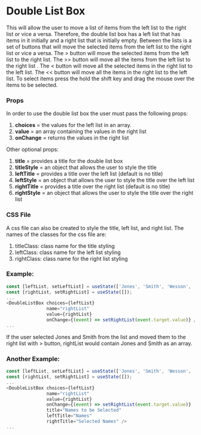 # **Double List Box**

This will allow the user to move a list of items from the left list to the right list or vice a versa.  Therefore, the double list box has a left list that has items in it initially and a right list that is initially empty.  Between the lists is a set of buttons that will move the selected items from the left list to the right list or vice a versa.  The > button will move the selected items from the left list to the right list.  The >> button will move all the items from the left list to the right list .  The < button will move all the selected items in the right list to the left list.  The << button will move all the items in the right list to the left list.  To select items press the hold the shift key and drag the mouse over the items to be selected.

### **Props**
In order to use the double list box the user must pass the following props:

1.  **choices** = the values for the left list in an array.
2.  **value** = an array containing the values in the right list
3.  **onChange** = returns the values in the right list

Other optional props:

1.  **title** = provides a title for the double list box
2.  **titleStyle** = an object that allows the user to style the title
3.  **leftTitle** = provides a title over the left list (default is no title)
4.  **leftStyle** = an object that allows the user to style the title over the left list
5.  **rightTitle** = provides a title over the right list (default is no title)
6.  **rightStyle** = an object that allows the user to style the title over the right list

### **CSS File**

A css file can also be created to style the title, left list, and right list.  The names of the classes for the css file are:

1.  titleClass: class name for the title styling
2.  leftClass: class name for the left list styling
3.  rightClass: class name for the right list styling

### **Example:**

```javascript
const [leftList, setLeftList] = useState(['Jones', 'Smith', 'Wesson', 'Doe', 'Johnson]);
const [rightList, setRightList] = useState([]);
...
<DoubleListBox choices={leftList} 
               name="rightList" 
               value={rightList} 
               onChange={(event) => setRightList(event.target.value)} />
...
```

If the user selected Jones and Smith from the list and moved them to the right list with > button, rightList would contain Jones and Smith as an array.

### **Another Example:**

```javascript
const [leftList, setLeftList] = useState(['Jones', 'Smith', 'Wesson', 'Doe', 'Johnson]);
const [rightList, setRightList] = useState([]);
...
<DoubleListBox choices={leftList} 
               name="rightList" 
               value={rightList} 
               onChange={(event) => setRightList(event.target.value)}
               title="Names to be Selected"
               leftTitle="Names"
               rightTitle="Selected Names" />
...
```
